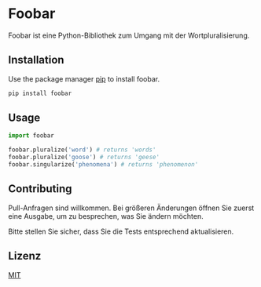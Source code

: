 # Foobar

Foobar ist eine Python-Bibliothek zum Umgang mit der Wortpluralisierung.

## Installation

Use the package manager [pip](https://pip.pypa.io/en/stable/) to install foobar.

```bash
pip install foobar
```

## Usage

```python
import foobar

foobar.pluralize('word') # returns 'words'
foobar.pluralize('goose') # returns 'geese'
foobar.singularize('phenomena') # returns 'phenomenon'
```

## Contributing

Pull-Anfragen sind willkommen. Bei größeren Änderungen öffnen Sie zuerst eine Ausgabe, um zu besprechen, was Sie ändern möchten.

Bitte stellen Sie sicher, dass Sie die Tests entsprechend aktualisieren.

## Lizenz

[MIT](https://choosealicense.com/licenses/mit/)
